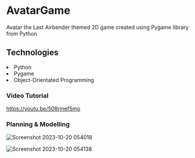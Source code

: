 ﻿# AvatarGame

Avatar the Last Airbender themed 2D game created using Pygame library from Python

## Technologies

<li>Python</li>
<li>Pygame</li>
<li>Object-Orientated Programming</li>
 
### Video Tutorial

https://youtu.be/508rjnef5mo

### Planning & Modelling


![Screenshot 2023-10-20 054018](https://github.com/PreyPatell/AvatarGame/assets/84814013/528f8cb2-0b9c-4698-8611-652baaeff403)

![Screenshot 2023-10-20 054138](https://github.com/PreyPatell/AvatarGame/assets/84814013/54ede8e6-5549-43fa-9018-879aac193b71)
